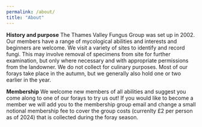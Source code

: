 ```yaml
---
permalink: /about/
title: "About"
---
```

**History and purpose**
The Thames Valley Fungus Group was set up in 2002. Our members have a range of mycological abilities and interests and beginners are welcome.  We visit a variety of sites to identify and record fungi. This may involve removal of specimens from site for further examination, but only where necessary and with appropriate permissions from the landowner. We do not collect for culinary purposes.  Most of our forays take place in the autumn, but we generally also hold one or two earlier in the year.

**Membership**
We welcome new members of all abilities and suggest you come along to one of our forays to try us out! If you would like to become a member we will add you to the membership group email and change a small notional membership fee to cover the group costs (currenlty £2 per person as of 2024) that is collected during the foray season. 

